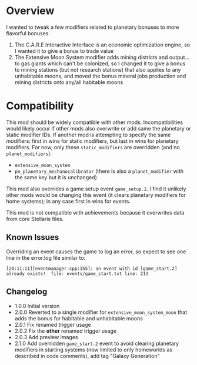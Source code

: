 # Overview

I wanted to tweak a few modifiers related to planetary bonuses to more flavorful bonuses.

1. The C.A.R.E Interactive Interface is an economic optimization engine, so I wanted it to give a bonus to trade value
2. The Extensive Moon System modifier adds mining districts and output... to gas giants which can't be colonized, so I changed it to give a bonus to mining stations (but not research stations) that also applies to any unhabitable moons, and moved the bonus mineral jobs production and mining districts onto any/all habitable moons

# Compatibility

This mod should be widely compatible with other mods.  Incompatibilities would likely occur if other mods also overwrite or add same the planetary or static modifier IDs.  If another mod is attempting to specify the same modifiers: first in wins for static modifiers, but last in wins for planetary modifiers.  For now, only these `static_modifiers` are overridden (and no `planet_modifiers`):

* `extensive_moon_system`
* `pm_planetary_mechanocalibrator` (there is also a `planet_modifier` with the same key but it is unchanged)

This mod also overrides a game setup event `game_setup.2`. I find it unlikely other mods would be changing this event (it clears planetary modifiers for home systems); in any case first in wins for events.

This mod is not compatible with achievements because it overwrites data from core Stellaris files.

## Known Issues

Overriding an event causes the game to log an error, so expect to see one line in the error.log file similar to:

```
[20:11:11][eventmanager.cpp:355]: an event with id [game_start.2] already exists!  file: events/game_start.txt line: 213
```

## Changelog

* 1.0.0 Initial version
* 2.0.0 Reverted to a single modifier for `extensive_moon_system_moon` that adds the bonus for habitable and unhabitable moons
* 2.0.1 Fix renamed trigger usage
* 2.0.2 Fix the **other** renamed trigger usage
* 2.0.3 Add preview images
* 2.1.0 Add overridden `game_start.2` event to avoid clearing planetary modifiers in starting systems (now limited to only homeworlds as described in code comments), add tag "Galaxy Generation"